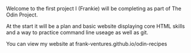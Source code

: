 Welcome to the first project I (Frankie) will be completing as part of The Odin Project.

At the start it will be a plan and basic website displaying core HTML skills and a way to practice 
command line useage as well as git.

You can view my website at frank-ventures.github.io/odin-recipes
